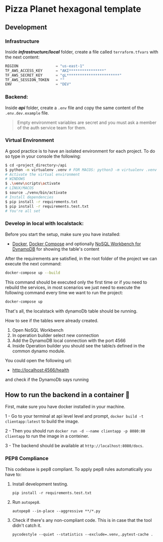 # Pizza Planet hexagonal template

## Development

### Infrastructure

Inside **_infrastructure/local_** folder, create a file called `terraform.tfvars` with the next content:

```terraform
REGION                 = "us-east-1"
TF_AWS_ACCESS_KEY      = "AKI****************"
TF_AWS_SECRET_KEY      = "gL************************"
TF_AWS_SESSION_TOKEN   = ""
ENV                    = "DEV"
```

### Backend:

Inside **_api_** folder, create a `.env` file and copy the same content of the `.env.dev.example` file.

> Empty environment variables are secret and you must ask a member of the auth service team for them.


### Virtual Environment

A good practice is to have an isolated environment for each project. To do so type in your console the following:

```bash
$ cd <project_directory>/api
$ python -m virtualenv .venv # FOR MACOS: python3 -m virtualenv .venv
# Activate the virtual environment
# WINDOWS
$ .\venv\scripts\activate
# LINUX/MACOS
$ source ./venv/bin/activate
# Install dependencies
$ pip install -r requirements.txt
$ pip install -r requirements.test.txt
# You're all set
```

### Develop in local with localstack:

Before you start the setup, make sure you have installed:
- [Docker](https://www.docker.com/products/docker-desktop/), [Docker Compose](https://docs.docker.com/compose/) and optionally [NoSQL Workbench for DynamoDB](https://docs.aws.amazon.com/amazondynamodb/latest/developerguide/workbench.settingup.html) for showing the table's content


After the requirements are satisfied, in the root folder of the project we can execute the next command:

```bash
docker-compose up --build
```

This command should be executed only the first time or if you need to rebuild the services, in most scenarios
we just need to execute the following command every time we want to run the project:

```bash
docker-compose up
```

That's all, the localstack with dynamoDb table should be running.

How to see if the tables were already created.
1. Open NoSQL Workbench
2. In operation builder select new connection
3. Add the DynamoDB local connection with the port 4566
4. Inside Operation builder you should see the table/s defined in the common dynamo module.

You could open the following url:
- [http://localhost:4566/health](http://localhost:4566/health)


and check if the DynamoDb says running

## How to run the backend in a container :whale:

First, make sure you have docker installed in your machine.

1 - Go to your terminal at api level level and prompt, `docker build -t clientapp:latest` to build the image.

2 - Then you should run `docker run -d --name clientapp -p 8080:80 clientapp` to run the image in a conteiner.

3 - The backend should be available at  `http://localhost:8080/docs`.





### PEP8 Compliance
This codebase is pep8 compliant. To apply pep8 rules automatically you have to:

1. Install development testing.

   `pip install -r requirements.test.txt`
1. Run `autopep8`.

    `autopep8 --in-place --aggressive **/*.py`
2. Check if there's any non-compliant code. This is in case that the tool didn't catch it.

    `pycodestyle --quiet --statistics --exclude=.venv,.pytest-cache .`

